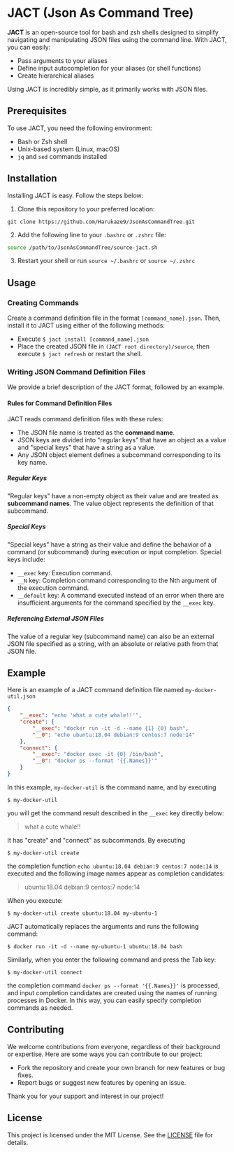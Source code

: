 # JACT (Json As Command Tree)

**JACT** is an open-source tool for bash and zsh shells designed to simplify navigating and manipulating JSON files using the command line. With JACT, you can easily:

- Pass arguments to your aliases
- Define input autocompletion for your aliases (or shell functions)
- Create hierarchical aliases

Using JACT is incredibly simple, as it primarily works with JSON files.

## Prerequisites

To use JACT, you need the following environment:

- Bash or Zsh shell
- Unix-based system (Linux, macOS)
- `jq` and `sed` commands installed

## Installation

Installing JACT is easy. Follow the steps below:

1. Clone this repository to your preferred location:

```
git clone https://github.com/Harukaze9/JsonAsCommandTree.git
```

2. Add the following line to your `.bashrc` or `.zshrc` file:

```bash
source /path/to/JsonAsCommandTree/source-jact.sh
```

3. Restart your shell or run `source ~/.bashrc` or `source ~/.zshrc`

## Usage
### Creating Commands
Create a command definition file in the format `[command_name].json`. Then, install it to JACT using either of the following methods:

- Execute `$ jact install [command_name].json`
- Place the created JSON file in `(JACT root directory)/source`, then execute `$ jact refresh` or restart the shell.

### Writing JSON Command Definition Files
We provide a brief description of the JACT format, followed by an example.

#### Rules for Command Definition Files
JACT reads command definition files with these rules:

- The JSON file name is treated as the **command name**.
- JSON keys are divided into "regular keys" that have an object as a value and "special keys" that have a string as a value.
- Any JSON object element defines a subcommand corresponding to its key name.

##### Regular Keys
"Regular keys" have a non-empty object as their value and are treated as **subcommand names**. The value object represents the definition of that subcommand.

##### Special Keys
"Special keys" have a string as their value and define the behavior of a command (or subcommand) during execution or input completion. Special keys include:

- `__exec` key: Execution command.
- `__N` key: Completion command corresponding to the Nth argument of the execution command.
- `__default` key: A command executed instead of an error when there are insufficient arguments for the command specified by the `__exec` key.

##### Referencing External JSON Files
The value of a regular key (subcommand name) can also be an external JSON file specified as a string, with an absolute or relative path from that JSON file.

## Example
Here is an example of a JACT command definition file named `my-docker-util.json`

```my-docker-util.json
{
    "__exec": "echo 'what a cute whale!!'",
    "create": {
        "__exec": "docker run -it -d --name {1} {0} bash",
        "__0": "echo ubuntu:18.04 debian:9 centos:7 node:14"
    },
    "connect": {
        "__exec": "docker exec -it {0} /bin/bash",
        "__0": "docker ps --format '{{.Names}}'"
    }
}
```

In this example,
`my-docker-util` is the command name, and by executing

```
$ my-docker-util
```

you will get the command result described in the `__exec` key directly below:
> what a cute whale!!

It has "create" and "connect" as subcommands. By executing

```
$ my-docker-util create
```

the completion function `echo ubuntu:18.04 debian:9 centos:7 node:14` is executed and the following image names appear as completion candidates:

> ubuntu:18.04 debian:9 centos:7 node:14

When you execute:

```
$ my-docker-util create ubuntu:18.04 my-ubuntu-1
```

JACT automatically replaces the arguments and runs the following command:

```
$ docker run -it -d --name my-ubuntu-1 ubuntu:18.04 bash
```

Similarly, when you enter the following command and press the Tab key:

```
$ my-docker-util connect
```

the completion command `docker ps --format '{{.Names}}'` is processed, and input completion candidates are created using the names of running processes in Docker. In this way, you can easily specify completion commands as needed.

## Contributing

We welcome contributions from everyone, regardless of their background or expertise. Here are some ways you can contribute to our project:

- Fork the repository and create your own branch for new features or bug fixes.
- Report bugs or suggest new features by opening an issue.

Thank you for your support and interest in our project!

## License

This project is licensed under the MIT License. See the [LICENSE](LICENSE) file for details.